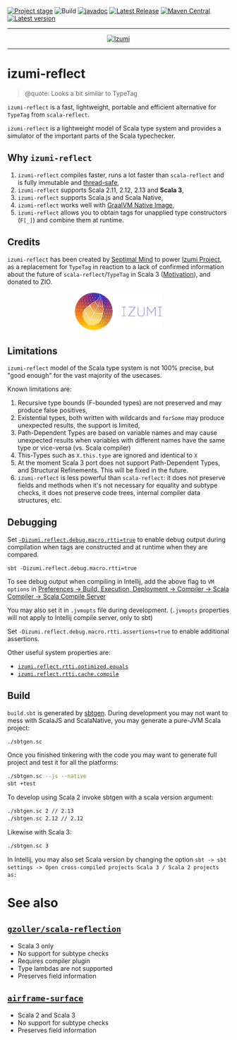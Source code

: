 [![Project stage][Stage]][Stage-Page]
![Build](https://github.com/zio/izumi-reflect/workflows/Build/badge.svg)
[![javadoc](https://javadoc.io/badge2/dev.zio/izumi-reflect_2.13/javadoc.svg)](https://javadoc.io/doc/dev.zio/izumi-reflect_2.13)
[![Latest Release](https://img.shields.io/github/tag/zio/izumi-reflect.svg)](https://github.com/zio/izumi-reflect/releases)
[![Maven Central](https://img.shields.io/maven-central/v/dev.zio/izumi-reflect_2.13.svg)](https://search.maven.org/search?q=g%3Adev.zio+a%3Aizumi-reflect)
[![Latest version](https://index.scala-lang.org/zio/izumi-reflect/latest.svg?color=orange)](https://index.scala-lang.org/zio/izumi-reflect)

---

<p align="center">
  <a href="https://www.buymeacoffee.com/7mind"><img src="https://bmc-cdn.nyc3.digitaloceanspaces.com/BMC-button-images/custom_images/orange_img.png" alt="Izumi"/></a>
</p>

---

# izumi-reflect

> @quote: Looks a bit similar to TypeTag

`izumi-reflect` is a fast, lightweight, portable and efficient alternative for `TypeTag` from `scala-reflect`.

`izumi-reflect` is a lightweight model of Scala type system and provides a simulator of the important parts of the Scala typechecker.

## Why `izumi-reflect`

1. `izumi-reflect` compiles faster, runs a lot faster than `scala-reflect` and is fully immutable and [thread-safe](https://github.com/scala/bug/issues/10766),
2. `izumi-reflect` supports Scala 2.11, 2.12, 2.13 and **Scala 3**,
3. `izumi-reflect` supports Scala.js and Scala Native,
4. `izumi-reflect` works well with [GraalVM Native Image](https://www.graalvm.org/reference-manual/native-image/),
5. `izumi-reflect` allows you to obtain tags for unapplied type constructors (`F[_]`) and combine them at runtime.

## Credits

`izumi-reflect` has been created by [Septimal Mind](https://7mind.io) to power [Izumi Project](https://github.com/7mind/izumi),
as a replacement for `TypeTag` in reaction to a lack of confirmed information about the future of `scala-reflect`/`TypeTag` in Scala 3 ([Motivation](https://blog.7mind.io/lightweight-reflection.html)), and donated to ZIO.

<p align="center">
  <a href="https://izumi.7mind.io/">
  <img width="40%" src="https://github.com/7mind/izumi/blob/develop/doc/microsite/src/main/tut/media/izumi-logo-full-purple.png?raw=true" alt="Izumi"/>
  </a>
</p>


## Limitations

`izumi-reflect` model of the Scala type system is not 100% precise, but "good enough" for the vast majority of the usecases.

Known limitations are:

1. Recursive type bounds (F-bounded types) are not preserved and may produce false positives,
2. Existential types, both written with wildcards and `forSome` may produce unexpected results, the support is limited,
3. Path-Dependent Types are based on variable names and may cause unexpected results when variables with different names have the same type or vice-versa (vs. Scala compiler)
4. This-Types such as `X.this.type` are ignored and identical to `X`
5. At the moment Scala 3 port does not support Path-Dependent Types, and Structural Refinements. This will be fixed in the future.
6. `izumi-reflect` is less powerful than `scala-reflect`: it does not preserve fields and methods when it's not necessary for equality and subtype checks, it does not preserve code trees, internal compiler data structures, etc.

## Debugging

Set [`-Dizumi.reflect.debug.macro.rtti=true`](https://javadoc.io/doc/dev.zio/izumi-reflect_2.13/latest/izumi/reflect/DebugProperties$.html#izumi.reflect.debug.macro.rtti:String(%22izumi.reflect.debug.macro.rtti%22)) to enable debug output during compilation when tags are constructed and at runtime when they are compared.

```shell
sbt -Dizumi.reflect.debug.macro.rtti=true
```

To see debug output when compiling in Intellij, add the above flag to `VM options` in [Preferences -> Build, Execution, Deployment -> Compiler -> Scala Compiler -> Scala Compile Server](jetbrains://idea/settings?name=Build%2C+Execution%2C+Deployment--Compiler--Scala+Compiler--Scala+Compile+Server)

You may also set it in `.jvmopts` file during development. (`.jvmopts` properties will not apply to Intellij compile server, only to sbt)

Set `-Dizumi.reflect.debug.macro.rtti.assertions=true` to enable additional assertions.

Other useful system properties are:

- [`izumi.reflect.rtti.optimized.equals`](https://javadoc.io/doc/dev.zio/izumi-reflect_2.13/latest/izumi/reflect/DebugProperties$.html#izumi.reflect.rtti.optimized.equals:String(%22izumi.reflect.rtti.optimized.equals%22))
- [`izumi.reflect.rtti.cache.compile`](https://javadoc.io/doc/dev.zio/izumi-reflect_2.13/latest/izumi/reflect/DebugProperties$.html#izumi.reflect.rtti.cache.compile:String(%22izumi.reflect.rtti.cache.compile%22))

## Build

`build.sbt` is generated by [sbtgen](https://github.com/7mind/sbtgen). During development you may not want to mess with ScalaJS and ScalaNative, you may generate a pure-JVM Scala project:

```bash
./sbtgen.sc
```

Once you finished tinkering with the code you may want to generate full project and test it for all the platforms:

```bash
./sbtgen.sc --js --native
sbt +test
```

To develop using Scala 2 invoke sbtgen with a scala version argument:

```bash
./sbtgen.sc 2 // 2.13
./sbtgen.sc 2.12 // 2.12
```

Likewise with Scala 3:

```bash
./sbtgen.sc 3
```

In Intellij, you may also set Scala version by changing the option `sbt -> sbt settings -> Open cross-compiled projects Scala 3 / Scala 2 projects as:`

# See also

## [`gzoller/scala-reflection`](https://github.com/gzoller/scala-reflection)

* Scala 3 only
* No support for subtype checks
* Requires compiler plugin
* Type lambdas are not supported
* Preserves field information

## [`airframe-surface`](https://wvlet.org/airframe/docs/airframe-surface)

* Scala 2 and Scala 3
* No support for subtype checks
* Preserves field information

[Stage]: https://img.shields.io/badge/Project%20Stage-Production%20Ready-brightgreen.svg
[Stage-Page]: https://github.com/zio/zio/wiki/Project-Stages
